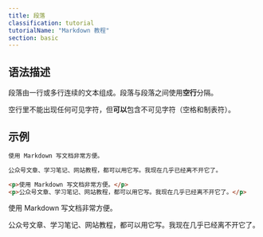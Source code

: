 ```yaml
---
title: 段落
classification: tutorial
tutorialName: "Markdown 教程"
section: basic
---
```


## 语法描述

段落由一行或多行连续的文本组成。段落与段落之间使用**空行**分隔。

空行里不能出现任何可见字符，但**可以**包含不可见字符（空格和制表符）。

## 示例

```md
使用 Markdown 写文档非常方便。

公众号文章、学习笔记、网站教程，都可以用它写。我现在几乎已经离不开它了。
```

```html
<p>使用 Markdown 写文档非常方便。</p>
<p>公众号文章、学习笔记、网站教程，都可以用它写。我现在几乎已经离不开它了。</p>
```

<div class="exmp">
  <p>使用 Markdown 写文档非常方便。</p>
  <p>公众号文章、学习笔记、网站教程，都可以用它写。我现在几乎已经离不开它了。</p>
</div>

